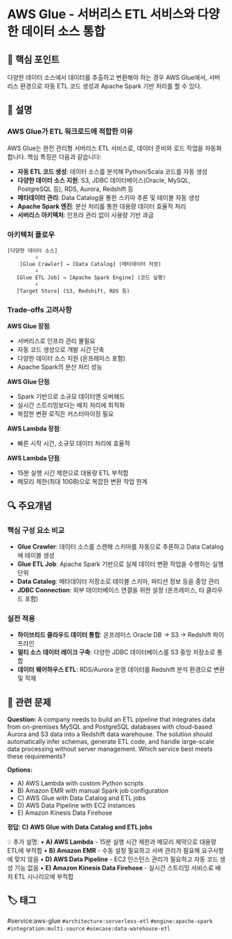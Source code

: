 # AWS Glue - 서버리스 ETL 서비스와 다양한 데이터 소스 통합

## 🎯 핵심 포인트
다양한 데이터 소스에서 데이터를 추출하고 변환해야 하는 경우 AWS Glue에서, 서버리스 환경으로 자동 ETL 코드 생성과 Apache Spark 기반 처리를 할 수 있다.

## 📝 설명

### AWS Glue가 ETL 워크로드에 적합한 이유
AWS Glue는 완전 관리형 서버리스 ETL 서비스로, 데이터 준비와 로드 작업을 자동화합니다. 핵심 특징은 다음과 같습니다:

- **자동 ETL 코드 생성**: 데이터 소스를 분석해 Python/Scala 코드를 자동 생성
- **다양한 데이터 소스 지원**: S3, JDBC 데이터베이스(Oracle, MySQL, PostgreSQL 등), RDS, Aurora, Redshift 등
- **메타데이터 관리**: Data Catalog을 통한 스키마 추론 및 테이블 자동 생성
- **Apache Spark 엔진**: 분산 처리를 통한 대용량 데이터 효율적 처리
- **서버리스 아키텍처**: 인프라 관리 없이 사용량 기반 과금

### 아키텍처 플로우
```
[다양한 데이터 소스]
         ↓
    [Glue Crawler] → [Data Catalog] (메타데이터 저장)
         ↓
   [Glue ETL Job] → [Apache Spark Engine] (코드 실행)
         ↓
   [Target Store] (S3, Redshift, RDS 등)
```

### Trade-offs 고려사항
**AWS Glue 장점**: 
- 서버리스로 인프라 관리 불필요
- 자동 코드 생성으로 개발 시간 단축
- 다양한 데이터 소스 지원 (온프레미스 포함)
- Apache Spark의 분산 처리 성능

**AWS Glue 단점**: 
- Spark 기반으로 소규모 데이터엔 오버헤드
- 실시간 스트리밍보다는 배치 처리에 최적화
- 복잡한 변환 로직은 커스터마이징 필요

**AWS Lambda 장점**: 
- 빠른 시작 시간, 소규모 데이터 처리에 효율적

**AWS Lambda 단점**: 
- 15분 실행 시간 제한으로 대용량 ETL 부적합
- 메모리 제한(최대 10GB)으로 복잡한 변환 작업 한계

## 🔍 주요개념

### 핵심 구성 요소 비교
- **Glue Crawler**: 데이터 소스를 스캔해 스키마를 자동으로 추론하고 Data Catalog에 테이블 생성
- **Glue ETL Job**: Apache Spark 기반으로 실제 데이터 변환 작업을 수행하는 실행 단위
- **Data Catalog**: 메타데이터 저장소로 테이블 스키마, 파티션 정보 등을 중앙 관리
- **JDBC Connection**: 외부 데이터베이스 연결을 위한 설정 (온프레미스, 타 클라우드 포함)

### 실전 적용
- **하이브리드 클라우드 데이터 통합**: 온프레미스 Oracle DB → S3 → Redshift 파이프라인
- **멀티 소스 데이터 레이크 구축**: 다양한 JDBC 데이터베이스를 S3 중앙 저장소로 통합
- **데이터 웨어하우스 ETL**: RDS/Aurora 운영 데이터를 Redshift 분석 환경으로 변환 및 적재

## 📝 관련 문제

**Question:** A company needs to build an ETL pipeline that integrates data from on-premises MySQL and PostgreSQL databases with cloud-based Aurora and S3 data into a Redshift data warehouse. The solution should automatically infer schemas, generate ETL code, and handle large-scale data processing without server management. Which service best meets these requirements?

**Options:**
- A) AWS Lambda with custom Python scripts
- B) Amazon EMR with manual Spark job configuration
- C) AWS Glue with Data Catalog and ETL jobs
- D) AWS Data Pipeline with EC2 instances
- E) Amazon Kinesis Data Firehose

**정답: C) AWS Glue with Data Catalog and ETL jobs**

💡 추가 설명:
• **A) AWS Lambda** - 15분 실행 시간 제한과 메모리 제약으로 대용량 ETL에 부적합
• **B) Amazon EMR** - 수동 설정 필요하고 서버 관리가 필요해 요구사항에 맞지 않음
• **D) AWS Data Pipeline** - EC2 인스턴스 관리가 필요하고 자동 코드 생성 기능 없음
• **E) Amazon Kinesis Data Firehose** - 실시간 스트리밍 서비스로 배치 ETL 시나리오에 부적합

## 🏷️ 태그
#service:aws-glue `#architecture:serverless-etl` `#engine:apache-spark` `#integration:multi-source` `#usecase:data-warehouse-etl`